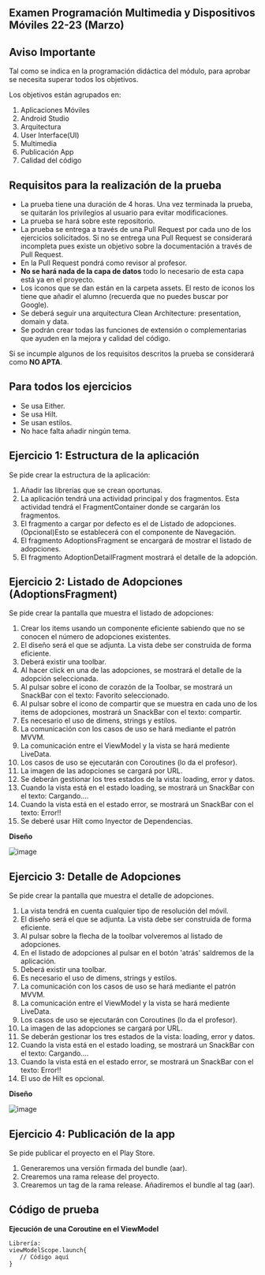 ## Examen Programación Multimedia y Dispositivos Móviles 22-23 (Marzo)

## Aviso Importante

Tal como se indica en la programación didáctica del módulo, para aprobar se necesita superar todos
los objetivos.

Los objetivos están agrupados en:

1. Aplicaciones Móviles
2. Android Studio
3. Arquitectura
4. User Interface(UI)
5. Multimedia
6. Publicación App
7. Calidad del código

## Requisitos para la realización de la prueba

- La prueba tiene una duración de 4 horas. Una vez terminada la prueba, se quitarán los privilegios
  al usuario para evitar modificaciones.
- La prueba se hará sobre este repositorio.
- La prueba se entrega a través de una Pull Request por cada uno de los ejercicios solicitados. Si
  no se entrega una Pull Request se considerará incompleta pues existe un objetivo sobre la
  documentación a través de Pull Request.
- En la Pull Request pondrá como revisor al profesor.
- **No se hará nada de la capa de datos** todo lo necesario de esta capa está ya en el proyecto.
- Los iconos que se dan están en la carpeta assets. El resto de iconos los tiene que añadir el
  alumno (recuerda que no puedes buscar por Google).
- Se deberá seguir una arquitectura Clean Architecture: presentation, domain y data.
- Se podrán crear todas las funciones de extensión o complementarias que ayuden en la mejora y
  calidad del código.

Si se incumple algunos de los requisitos descritos la prueba se considerará como **NO APTA**.

## Para todos los ejercicios

- Se usa Either.
- Se usa Hilt.
- Se usan estilos.
- No hace falta añadir ningún tema.

## Ejercicio 1: Estructura de la aplicación

Se pide crear la estructura de la aplicación:

1. Añadir las librerías que se crean oportunas.
2. La aplicación tendrá una actividad principal y dos fragmentos. Esta actividad tendrá el
   FragmentContainer donde se cargarán los fragmentos.
3. El fragmento a cargar por defecto es el de Listado de adopciones. (Opcional)Esto se establecerá con el
   componente de Navegación.
4. El fragmento AdoptionsFragment se encargará de mostrar el listado de adopciones.
5. El fragmento AdoptionDetailFragment mostrará el detalle de la adopción.

## Ejercicio 2: Listado de Adopciones (AdoptionsFragment)

Se pide crear la pantalla que muestra el listado de adopciones:

1. Crear los items usando un componente eficiente sabiendo que no se conocen el número de adopciones
   existentes.
2. El diseño será el que se adjunta. La vista debe ser construida de forma eficiente.
3. Deberá existir una toolbar.
4. Al hacer click en una de las adopciones, se mostrará el detalle de la adopción seleccionada.
5. Al pulsar sobre el icono de corazón de la Toolbar, se mostrará un SnackBar con el texto: Favorito
   seleccionado.
6. Al pulsar sobre el icono de compartir que se muestra en cada uno de los items de adopciones,
   mostrará un SnackBar con el texto: compartir.
7. Es necesario el uso de dimens, strings y estilos.
8. La comunicación con los casos de uso se hará mediante el patrón MVVM.
9. La comunicación entre el ViewModel y la vista se hará mediente LiveData.
10. Los casos de uso se ejecutarán con Coroutines (lo da el profesor).
11. La imagen de las adopciones se cargará por URL.
12. Se deberán gestionar los tres estados de la vista: loading, error y datos.
13. Cuando la vista está en el estado loading, se mostrará un SnackBar con el texto: Cargando....
14. Cuando la vista está en el estado error, se mostrará un SnackBar con el texto: Error!!
15. Se deberé usar Hilt como Inyector de Dependencias.

**Diseño**

![image](https://github.com/alfsuace/examen-pmdm/assets/115726503/45fe301a-8bd9-458d-ba69-dc3aa9ca448d)


## Ejercicio 3: Detalle de Adopciones

Se pide crear la pantalla que muestra el detalle de adopciones.

1. La vista tendrá en cuenta cualquier tipo de resolución del móvil.
2. El diseño será el que se adjunta. La vista debe ser construida de forma eficiente.
3. Al pulsar sobre la flecha de la toolbar volveremos al listado de adopciones.
4. En el listado de adopciones al pulsar en el botón 'atrás' saldremos de la aplicación.
5. Deberá existir una toolbar.
6. Es necesario el uso de dimens, strings y estilos.
7. La comunicación con los casos de uso se hará mediante el patrón MVVM.
8. La comunicación entre el ViewModel y la vista se hará mediente LiveData.
9. Los casos de uso se ejecutarán con Coroutines (lo da el profesor).
10. La imagen de las adopciones se cargará por URL.
11. Se deberán gestionar los tres estados de la vista: loading, error y datos.
12. Cuando la vista está en el estado loading, se mostrará un SnackBar con el texto: Cargando....
13. Cuando la vista está en el estado error, se mostrará un SnackBar con el texto: Error!!
14. El uso de Hilt es opcional.

**Diseño**

![image](https://github.com/alfsuace/examen-pmdm/assets/115726503/ff430231-f46a-49c0-88e6-402b2bab9906)


## Ejercicio 4: Publicación de la app

Se pide publicar el proyecto en el Play Store.

1. Generaremos una versión firmada del bundle (aar).
2. Crearemos una rama release del proyecto.
3. Crearemos un tag de la rama release. Añadiremos el bundle al tag (aar).

## Código de prueba

**Ejecución de una Coroutine en el ViewModel**

```
Librería: 
viewModelScope.launch{
   // Código aquí
}
```
